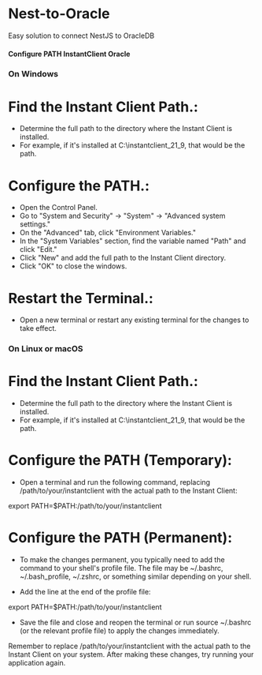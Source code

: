 # Nest-to-Oracle

Easy solution to connect NestJS to OracleDB

#### Configure PATH InstantClient Oracle

### On Windows

# Find the Instant Client Path.:

- Determine the full path to the directory where the Instant Client is installed. 
- For example, if it's installed at C:\instantclient_21_9, that would be the path.

# Configure the PATH.:

- Open the Control Panel.
- Go to "System and Security" -> "System" -> "Advanced system settings."
- On the "Advanced" tab, click "Environment Variables."
- In the "System Variables" section, find the variable named "Path" and click "Edit."
- Click "New" and add the full path to the Instant Client directory.
- Click "OK" to close the windows.

# Restart the Terminal.:

- Open a new terminal or restart any existing terminal for the changes to take effect.

### On Linux or macOS

# Find the Instant Client Path.:

- Determine the full path to the directory where the Instant Client is installed. 
- For example, if it's installed at C:\instantclient_21_9, that would be the path.

# Configure the PATH (Temporary):

- Open a terminal and run the following command, replacing /path/to/your/instantclient with the actual path to the Instant Client:

export PATH=$PATH:/path/to/your/instantclient

# Configure the PATH (Permanent):

- To make the changes permanent, you typically need to add the command to your shell's profile file. The file may be ~/.bashrc, ~/.bash_profile, ~/.zshrc, or something similar depending on your shell.

- Add the line at the end of the profile file:

export PATH=$PATH:/path/to/your/instantclient

- Save the file and close and reopen the terminal or run source ~/.bashrc (or the relevant profile file) to apply the changes immediately.

Remember to replace /path/to/your/instantclient with the actual path to the Instant Client on your system. After making these changes, try running your application again.